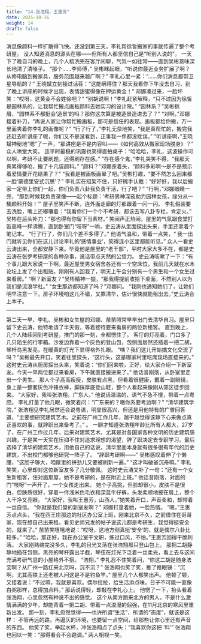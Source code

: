 ```yaml
---
title: "14.张浩翔，王惠芳"
date: 2025-10-16
weight: 14
draft: false
---
```


消息像颜料一样扩散得飞快。还没到第三天，李礼帮徐皙搬家的事就传遍了整个考研屋。
没人知道消息的源头在哪——但所有人都坚信自己是“听别人说的”。
一天下了晚自习的晚上，几个人梳洗完在客厅闲聊，气氛一如往常——直到吴彬意味深长地清了清嗓子。
“那个……李师傅，” 吴彬眯起眼，“听说你最近业务扩展了啊？从修电脑到搬家具，服务范围越来越广啊？”
李礼心里一紧：“……你们消息都带卫星导航的？”
王晓斌立刻接过话茬：“这能瞒得住？那天我看你下午没去自习，到了晚上讲座的时候才出现，表情甜蜜得像在押运黄金！”
邓娜凑过来，一脸坏笑：“哎呀，这黄金不会姓徐吧？”
“别胡说啊！”李礼赶紧解释，“只不过因为徐皙是园林系的，让我帮忙搬点画板颜料去她实习的设计院。”
“园林系？”吴彬挑眉，“园林系不都挺会‘造景’的吗？那你这次算是被造景造进去了？”
“对啊，”邓娜接着补刀，“再说人家让你帮忙搬画板，那可是信任的表现。画板都给你搬，万一里面夹着你李礼的画像呢？”
“行了行了，”李礼无奈地笑，“我是真帮忙的，搬完我还赶去听讲座了呢，你们又不是没看到，正事我一件都没耽误。”
“听讲座啊，”王晓斌神秘地“嗯”了一声，“那讲座是不是内容叫——《如何高效从搬家现场脱身》？”
众人哄堂大笑。
连平时最稳的巩震也笑得直拍桌子：“哈哈哈，李礼，这波操作可以啊，考研不止要刷题，还得刷存在感。”
“存在感个鬼，”李礼哭笑不得，“我那天真累得够呛，搬了十几袋颜料。”
“颜料？”邓娜歪着头，“颜料多彩啊～是不是预示着爱情要开花结果了？”
“我看是被画板画晕了吧。”吴彬打趣，“要不然怎么回来都一脸‘蒙德里安式沉思’？”
李礼实在招架不住，只好摊手认栽：“好好好，我以后搬家一定带上你们一起，你们负责八卦我负责干活，行了吧？”
“行啊，”邓娜眼睛一亮，“那到时候我负责录像——起个标题：‘考研男神深夜助力园林女孩，缘分从一桶颜料开始！’”
屋子里笑声不断，连外面走廊的灯都跟着一闪一闪。
李礼假装要去洗脸，嘴上还嘟囔着：“我看你们一个个不考研，都该去写八卦专栏，肯定火。”
吴彬在后头补刀：“那也得有你留下当素材。”
笑闹声正热闹，屋里的气氛跟食堂打饭高峰一样沸腾，直到卧室门“吱呀”一响，史云涛从里面探出头来，手里还拿着个笔记本。
“行了行了，你们几个差不多得了。” 他语气温和，带着一点笑，“ 我一出门就听见你们在这儿讨论李礼的‘感情事业’，笑得连小区里都能听见。”
众人一看史云涛出来，全都安静下来。毕竟他是屋里的“老干部”，平时大家大多不在，都是史云涛在张罗考研屋的各种杂事，说话带点天然的公信力。
史云涛咳嗽了一下：“有个事儿跟大家说一下啊，最近屋里男女宿舍各还有一个空床位，我前几天就在水木论坛上发了个出租贴。刚刚有人回我了，明天上午会分别有一个男生和一个女生过来看房。”
“啊？新室友？”吴彬精神一振，“那我得提前收拾下桌面，不然别人以为我们是流浪学社。”
“女生那边都知道了吗？”邓娜问。
“我刚也通知她们了，让她们明早注意一下。房子环境咱这儿不错，又靠清华，估计很快就能租出去。”史云涛合上本子。

---

第二天一早，李礼、吴彬和女生屋的邓娜、苗苗照常早早出门去清华自习。屋里只留下史云涛，他特地请了半天假，等着接待要来看房的两位新租客。
直到晚上，几个人陆续回到考研屋，推门的那一刻，全都愣住了。
客厅的灯亮着，门口多了几只陌生的行李箱。沙发边靠着一个灰色的登山包，包侧面居然还插着一把二胡，琴杆乌黑发亮，在暖黄的灯光下显得格外扎眼。
“咦？我们这儿开始搞文化交流了吗？”吴彬最先开口，笑着往里探头，“这行头，这是哪家村里吃席现场直接来的。”
这时史云涛从厨房探出头来，笑着说：“你们回来啦，正好，给大家介绍一下新室友。今天一早两位都过来看房，下午就直接搬进来了。”
他话音刚落，从卧室里走出一个男生。
那人个子高高瘦瘦，皮肤有点黑，但看着很健康，戴着一副眼镜，身上是一整套灰色冲锋衣裤，脚踩厚底登山鞋，整个人看起来像刚从郊区徒步回来。
“大家好，我叫张浩翔，广东人。” 他说话温温的，语气不急不慢，带着一点粤腔。
李礼打量了他几眼，微笑着问：“广东来的？噉你系要考边啊？”
“清华建筑学院，” 张浩翔见李礼居然还会说粤语，明显很高兴，但还是用他特有的广普回答道，“主要想研究建筑艺术。之前在广州工作几年，越干越觉得该静下心来做点真正喜欢的事，就辞职出来备考了。” 。
一聊才知道张浩翔年龄比所有人都大，27岁了，在广州工作过几年，后来对建筑艺术，尤其是对各国家各种文明的历史建筑感兴趣，于是某一天实在压抑不住对追求理想的渴望，辞了职决定去专职学习。最后选择了清华的建筑艺术，用他自己的话说，清华里面本身就有很多很有年代的历史建筑，不出校门都够他研究一阵子了。
“辞职考研啊——” 吴彬感叹着伸了个懒腰，“这胆子够大，咱屋里的拼劲儿又要被刷新一遍。”
“这才叫破釜沉舟嘛。” 李礼笑笑，心里却对这位新室友多了几分敬佩。
这时史云涛又补了一句：“还有一个女生新租客，住对面那屋。她不是考研的，是在附近上班。”
他话音刚落，对面的门“吱呀”一声开了，一个女孩走出来。
她个子高挑，但脸却很小，皮肤不是很白，但肤质很好，穿着一件浅米色毛衣和深蓝牛仔裤，头发柔顺地披在肩上，整个人干净又亮眼。
“大家好，我叫王惠芳，山西人。”她笑着开口，声音柔和，却带着一丝自信。
“你就是我们屋的新室友啊？” 邓娜打量着她，一脸热情。
“嗯，”王惠芳点点头，“我在西王庄那边的社区办公室上班，刚来北京不久，之前借住在哥哥家，现在想自己出来租。看见史师兄发的帖子说这儿都是考研生，我觉得挺安全的，就来了。”
苗苗笑嘻嘻地说：“哎呀，这地方倒真挺‘安全’的，就是偶尔八卦比较多。”
“哈哈，那正好，我在办公室干文职，练过口风，不怕。”王惠芳回得干脆利落。
大家刚熟络完没多久，李礼的目光又落在张浩翔那只登山包上。
那把二胡静静地插在包侧，黑亮的琴杆露出半截，琴弦在灯光下泛着一丝柔光，看上去与这间充满考研气息的小屋格外不搭。
“浩翔，” 李礼忍不住笑着问，“你这二胡是随身法宝啊？从广州一路扛来北京吗，沉不沉？”
张浩翔也笑了笑，推了推眼镜：“沉啊，尤其高铁上还老被人问这是不是钓鱼竿。”
屋里几个人都笑出声。
他顿了顿，又接着说：“不过嘛，我就是喜欢。偶尔拉拉，给生活添点味。日子不可能一直像白粥那样，总得加点料。”
那话说得轻，却敲在李礼心上。
他愣了一下，抬头看着张浩翔，心里忽然有种说不出的感觉。
这个从南方跑来北方的男人，不是什么激情满满的少年，却能背着一把二胡、带着一点浪漫的倔强，在11月北京的寒风里重新出发。
那一刻，李礼忽然觉得——也许所谓“生活”，所谓的“态度”，就该是这样：
不管再远的路，再逼仄的环境，也要留一点空间，给那些让你心里还有声音的东西。
他笑了笑，举起水杯，冲张浩翔点了点头：“我喜欢你这把 ‘料’”
张浩翔也回以一笑：“那得看会不会跑调。”
两人相视一笑。